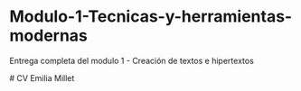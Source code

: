 # Modulo-1-Tecnicas-y-herramientas-modernas
Entrega completa del modulo 1 -  Creación de textos e hipertextos
<p>
# CV  Emilia Millet
<a href= "https://drive.google.com/drive/u/0/my-drive
 </a> 
